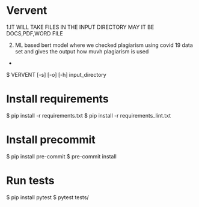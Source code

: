 # Vervent

1.IT WILL TAKE FILES IN THE INPUT DIRECTORY MAY IT BE DOCS,PDF,WORD FILE

2. ML based bert model where we checked plagiarism using covid 19 data set and gives the output how muvh plagiarism is used







-
$ VERVENT [-s] [-o] [-h] input_directory




# Install requirements
$ pip install -r requirements.txt
$ pip install -r requirements_lint.txt

# Install precommit
$ pip install pre-commit
$ pre-commit install

# Run tests
$ pip install pytest
$ pytest tests/



